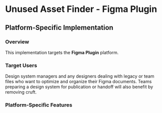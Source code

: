 # Unused Asset Finder - Figma Plugin

## Platform-Specific Implementation

### Overview
This implementation targets the **Figma Plugin** platform.

### Target Users
Design system managers and any designers dealing with legacy or team files who want to optimize and organize their Figma documents. Teams preparing a design system for publication or handoff will also benefit by removing cruft.

### Platform-Specific Features
